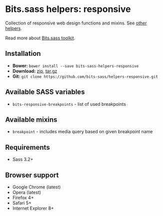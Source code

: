 # Bits.sass helpers: responsive

Collection of responsive web design functions and mixins. See [other helpers](https://github.com/bits-sass/helpers).

Read more about [Bits.sass toolkit](https://github.com/bits-sass/bits.sass).

## Installation

* __Bower:__ `bower install --save bits-sass-helpers-responsive`
* __Download:__ [zip](https://github.com/bits-sass/helpers-responsive/zipball/master), [tar.gz](https://github.com/bits-sass/helpers-responsive/tarball/master)
* __Git:__ `git clone https://github.com/bits-sass/helpers-responsive.git`

## Available SASS variables

* `bits-responsive-breakpoints` - list of used breakpoints

## Available mixins

* `breakpoint` - includes media query based on given breakpoint name

## Requirements

* Sass 3.2+

## Browser support

* Google Chrome (latest)
* Opera (latest)
* Firefox 4+
* Safari 5+
* Internet Explorer 8+